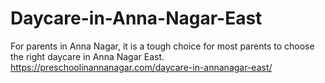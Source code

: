 # Daycare-in-Anna-Nagar-East
For parents in Anna Nagar, it is a tough choice for most parents to choose the right daycare in Anna Nagar East. https://preschoolinannanagar.com/daycare-in-annanagar-east/
